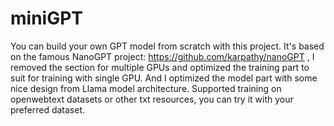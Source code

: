 # miniGPT
You can build your own GPT model from scratch with this project.
It's based on the famous NanoGPT project: https://github.com/karpathy/nanoGPT , I removed the section for multiple GPUs and optimized the training part to suit for training with single GPU. And I optimized the model part with some nice design from Llama model architecture. Supported training on openwebtext datasets or other txt resources, you can try it with your preferred dataset.
